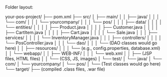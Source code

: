 Folder layout:

your-pos-project/
├── pom.xml
├── src/
│   ├── main/
│   │   ├── java/
│   │   │   └── com/
│   │   │       └── yourcompany/
│   │   │           └── pos/
│   │   │               ├── data/
│   │   │               │   └── entities/
│   │   │               │       ├── Product.java
│   │   │               │       ├── Customer.java
│   │   │               │       ├── CartItem.java
│   │   │               │       ├── Cart.java
│   │   │               │       └── Sale.java
│   │   │               ├── services/
│   │   │               │   └── InventoryManager.java
│   │   │               ├── controllers/
│   │   │               │   └── PosController.java
│   │   │               └── dao/
│   │   │                   └── (DAO classes would go here)
│   │   ├── resources/
│   │   │   └── (e.g., config.properties, database.xml)
│   │   └── webapp/
│   │       ├── WEB-INF/
│   │       │   └── web.xml
│   │       ├── (JSP files, HTML files)
│   │       └── (CSS, JS, images)
│   └── test/
│       └── java/
│           └── com/
│               └── yourcompany/
│                   └── pos/
│                       └── (Test classes would go here)
└── target/
    ├── (compiled .class files, .war file)